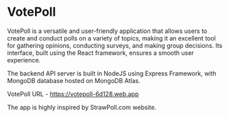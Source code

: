 # VotePoll

VotePoll is a versatile and user-friendly application that allows users to create and conduct polls on a variety of topics, making it an excellent tool for gathering opinions, conducting surveys, and making group decisions. 
Its interface, built using the React framework, ensures a smooth user experience.

The backend API server is built in NodeJS using Express Framework, with MongoDB database hosted on MongoDB Atlas.

VotePoll URL - https://votepoll-6d128.web.app

The app is highly inspired by StrawPoll.com website. 
